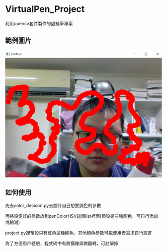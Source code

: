 # VirtualPen_Project
利用opencv套件製作的虛擬筆專案

## 範例圖片
![範例圖片](https://github.com/steven88161815/VirtualPen_Project/blob/main/%E7%AF%84%E4%BE%8B%E5%9C%96%E7%89%87.png)

## 如何使用
先去color_decison.py去設計自己想要調色的參數

再將設定好的參數放到penColorHSV這個list裡面(預設是三種顏色，可自行添加或縮減)

project.py裡預設只有紅色這種顏色，其他顏色參數可視使用者需求自行設定

為了方便用戶體驗，程式碼中有將攝像頭做翻轉，可註解掉
